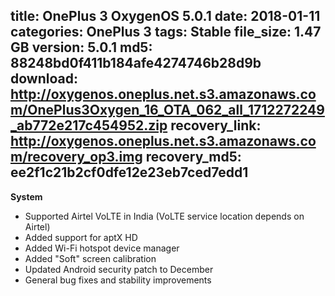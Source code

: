 title: OnePlus 3 OxygenOS 5.0.1
date: 2018-01-11
categories: OnePlus 3
tags: Stable
file_size: 1.47 GB
version: 5.0.1
md5: 88248bd0f411b184afe4274746b28d9b
download: http://oxygenos.oneplus.net.s3.amazonaws.com/OnePlus3Oxygen_16_OTA_062_all_1712272249_ab772e217c454952.zip
recovery_link: http://oxygenos.oneplus.net.s3.amazonaws.com/recovery_op3.img
recovery_md5: ee2f1c21b2cf0dfe12e23eb7ced7edd1
---
**System**
* Supported Airtel VoLTE in India (VoLTE service location depends on Airtel)
* Added support for aptX HD 
* Added Wi-Fi hotspot device manager
* Added "Soft" screen calibration
* Updated Android security patch to December
* General bug fixes and stability improvements
